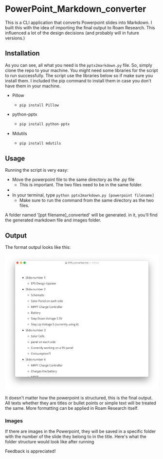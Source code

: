 # PowerPoint_Markdown_converter
This is a CLI application that converts Powerpoint slides into Markdown. I built this with the idea of importing the final output to Roam Research. This influenced a lot of the design decisions (and probably will in future versions.) 

## Installation
As you can see, all what you need is the `pptx2markdown.py` file. So, simply clone the repo to your machine. You might need some libraries for the script to run successfully. The script use the libraries below so if make sure you install them. I included the pip command to install them in case you don't have them in your machine.

* Pillow

  * `pip install Pillow`

* python-pptx

  * ```python
    pip install python-pptx
    ```

* Mdutils

  * ```python
    pip install mdutils
    ```

## Usage 
Running the script is very easy: 

- Move the powerpoint file to the same directory as the .py file
  - This is important. The two files need to be in the same folder.
- 
- In your terminal, type `python pptx2markdown.py [powerpoint filename]`
  - Make sure to run the command from the same directory as the two files.

A folder named '[ppt filename]_converted' will be generated. in it, you'll find the generated markdown file and images folder.

## Output
The format outpul looks like this:

![image-20201118015709747](image-20201118021155493.png)

It doesn't matter how the powerpoint is structured, this is the final output. All texts whether they are titles or bullet points or simple text will be treated the same. More formatting can be applied in Roam Research itself. 

### Images

If there are images in the Powerpoint, they will be saved in a specific folder with the number of the slide they belong to in the title. Here's what the folder structure would look like after running 

Feedback is appreciated!



